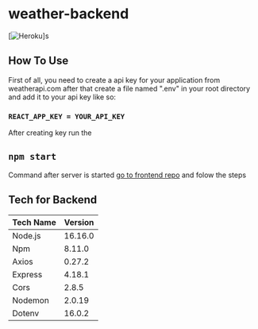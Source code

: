 # weather-backend

[![Heroku](https://heroku-badge.herokuapp.com/?app=weather-express420)]s

## How To Use

First of all, you need to create a api key for your application from weatherapi.com after that create a file named ".env" in your root directory and add it to your api key like so:

### `REACT_APP_KEY = YOUR_API_KEY`

After creating key run the 

## `npm start`

Command after server is started [go to frontend repo](https://github.com/RidvanErenEldem/weather/) and folow the steps

## Tech for Backend

| Tech Name | Version|
| ------ | ------ |
|Node.js | 16.16.0|
|Npm| 8.11.0 |
|Axios|0.27.2|
|Express|4.18.1|
|Cors|2.8.5|
|Nodemon|2.0.19|
|Dotenv|16.0.2|

